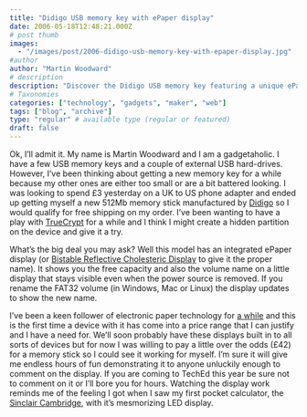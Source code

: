```yaml
---
title: "Didigo USB memory key with ePaper display"
date: 2006-05-18T12:48:21.000Z
# post thumb
images:
  - "/images/post/2006-didigo-usb-memory-key-with-epaper-display.jpg"
#author
author: "Martin Woodward"
# description
description: "Discover the Didigo USB memory key featuring a unique ePaper display that shows capacity and volume name, making data storage captivating."
# Taxonomies
categories: ["technology", "gadgets", "maker", "web"]
tags: ["blog", "archive"]
type: "regular" # available type (regular or featured)
draft: false
---
```


Ok, I’ll admit it. My name is Martin Woodward and I am a gadgetaholic. I have a few USB memory keys and a couple of external USB hard-drives. However, I’ve been thinking about getting a new memory key for a while because my other ones are either too small or are a bit battered looking. I was looking to spend £3 yesterday on a UK to US phone adapter and ended up getting myself a new 512Mb memory stick manufactured by [Didigo](http://www.mydidigo.com/products/multmedia_2detail.asp?C3=9) so I would qualify for free shipping on my order. I’ve been wanting to have a play with [TrueCrypt](http://www.truecrypt.org/) for a while and I think I might create a hidden partition on the device and give it a try.

What’s the big deal you may ask? Well this model has an integrated ePaper display (or [Bistable Reflective Cholesteric Display](http://www.kentdisplays.com/tech/papers/2003/09-03-IDRC-Bistable%20Reflective%20Cholesteric%20Displays.pdf) to give it the proper name). It shows you the free capacity and also the volume name on a little display that stays visible even when the power source is removed. If you rename the FAT32 volume (in Windows, Mac or Linux) the display updates to show the new name.

I’ve been a keen follower of electronic paper technology for [a while](http://www.woodwardweb.com/gadgets/000024.html) and this is the first time a device with it has come into a price range that I can justify and I have a need for. We’ll soon probably have these displays built in to all sorts of devices but for now I was willing to pay a little over the odds (£42) for a memory stick so I could see it working for myself. I’m sure it will give me endless hours of fun demonstrating it to anyone unluckily enough to comment on the display. If you are coming to TechEd this year be sure not to comment on it or I’ll bore you for hours. Watching the display work reminds me of the feeling I got when I saw my first pocket calculator, the [Sinclair Cambridge](http://www.vintagecalculators.com/html/sinclair___the_pocket_calculat.html), with it’s mesmorizing LED display.
